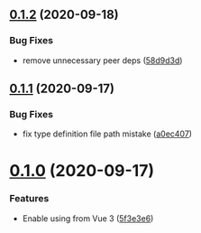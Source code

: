 ## [0.1.2](https://github.com/resessh/vue-unstated/compare/v0.1.1...v0.1.2) (2020-09-18)


### Bug Fixes

* remove unnecessary peer deps ([58d9d3d](https://github.com/resessh/vue-unstated/commit/58d9d3db791deb2a9d2fc76d5eb00b747e81f6ab))



## [0.1.1](https://github.com/resessh/vue-unstated/compare/v0.1.0...v0.1.1) (2020-09-17)


### Bug Fixes

* fix type definition file path mistake ([a0ec407](https://github.com/resessh/vue-unstated/commit/a0ec407bb653ecd0d896f00766851101b2673014))



# [0.1.0](https://github.com/resessh/vue-unstated/compare/v0.0.7...v0.1.0) (2020-09-17)


### Features

* Enable using from Vue 3 ([5f3e3e6](https://github.com/resessh/vue-unstated/commit/5f3e3e683e3aa7b457f9c56b4d3b35fb4acb7571))



